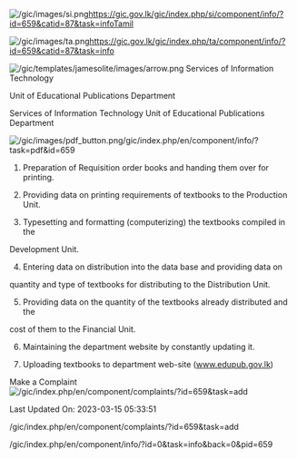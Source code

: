 <!-- Source: https://gic.gov.lk/gic/index.php/en/component/info/?id=659&catid=87&task=info -->

![/gic/images/si.png](/gic/images/si.png)https://gic.gov.lk/gic/index.php/si/component/info/?id=659&catid=87&task=infoTamil

![/gic/images/ta.png](/gic/images/ta.png)https://gic.gov.lk/gic/index.php/ta/component/info/?id=659&catid=87&task=info

![/gic/templates/jamesolite/images/arrow.png](/gic/templates/jamesolite/images/arrow.png) Services of Information Technology

Unit of Educational Publications Department

Services of Information Technology Unit of Educational Publications Department

![/gic/images/pdf_button.png](/gic/images/pdf_button.png)/gic/index.php/en/component/info/?task=pdf&id=659

 1. Preparation of Requisition order books and handing them over for printing.

 2. Providing data on printing requirements of textbooks to the Production Unit.

 3. Typesetting and formatting (computerizing) the textbooks compiled in the

 Development Unit.

 4. Entering data on distribution into the data base and providing data on

 quantity and type of textbooks for distributing to the Distribution Unit.

 5. Providing data on the quantity of the textbooks already distributed and the

 cost of them to the Financial Unit.

 6. Maintaining the department website by constantly updating it.

 7. Uploading textbooks to department web-site (www.edupub.gov.lk)

Make a Complaint ![/gic/index.php/en/component/complaints/?id=659&task=add](/gic/index.php/en/component/complaints/?id=659&task=add)

Last Updated On: 2023-03-15 05:33:51

/gic/index.php/en/component/complaints/?id=659&task=add

/gic/index.php/en/component/info/?id=0&task=info&back=0&pid=659